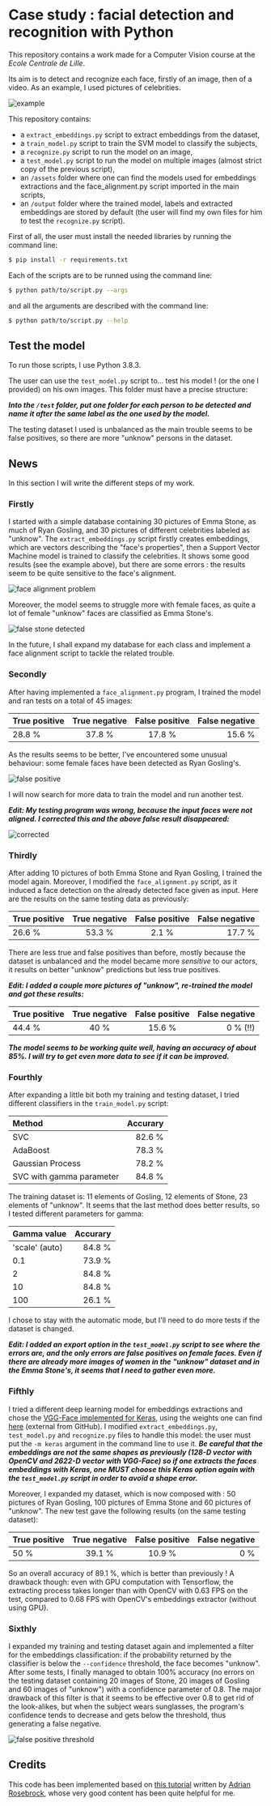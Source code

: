 # Case study : facial detection and recognition with Python

This repository contains a work made for a Computer Vision course at the *Ecole Centrale de Lille*.

Its aim is to detect and recognize each face, firstly of an image, then of a video.
As an example, I used pictures of celebrities.

![example](./readme_figures/output.jpg)

This repository contains:
* a `extract_embeddings.py` script to extract embeddings from the dataset,
* a `train_model.py` script to train the SVM model to classify the subjects,
* a `recognize.py` script to run the model on an image,
* a `test_model.py` script to run the model on multiple images (almost strict copy of the previous script), 
* an `/assets` folder where one can find the models used for embeddings extractions and the face_alignment.py script imported in the main scripts,
* an `/output` folder where the trained model, labels and extracted embeddings are stored by default (the user will find my own files for him to test the `recognize.py` script).

First of all, the user must install the needed libraries by running the command line:
```sh
$ pip install -r requirements.txt
```

Each of the scripts are to be runned using the command line:
```sh
$ python path/to/script.py --args
```

and all the arguments are described with the command line:
```sh
$ python path/to/script.py --help
```

## Test the model

To run those scripts, I use Python 3.8.3.

The user can use the `test_model.py` script to... test his model ! (or the one I provided) on his own images. This folder must have a precise structure:

***Into the `/test` folder, put one folder for each person to be detected and name it after the same label as the one used by the model.***

The testing dataset I used is unbalanced as the main trouble seems to be false positives, so there are more "unknow" persons in the dataset.

## News

In this section I will write the different steps of my work.

### Firstly 

I started with a simple database containing 30 pictures of Emma Stone, as much of Ryan Gosling, and 30 pictures of different celebrities labeled as "unknow". The `extract_embeddings.py` script firstly creates embeddings, which are vectors describing the "face's properties", then a Support Vector Machine model is trained to classify the celebrities.
It shows some good results (see the example above), but there are some errors : the results seem to be quite sensitive to the face's alignment.

![face alignment problem](./readme_figures/face_alignment_problem.jpg)

Moreover, the model seems to struggle more with female faces, as quite a lot of female "unknow" faces are classified as Emma Stone's.

![false stone detected](./readme_figures/false_stone.jpg)

In the future, I shall expand my database for each class and implement a face alignment script to tackle the related trouble.

### Secondly

After having implemented a `face_alignment.py` program, I trained the model and ran tests on a total of 45 images:

|True positive|True negative|False positive|False negative|
| :----- | :----: | :----: | ------:|
| 28.8 % | 37.8 % | 17.8 % | 15.6 % |

As the results seems to be better, I've encountered some unusual behaviour: some female faces have been detected as Ryan Gosling's.

![false positive](./readme_figures/weird_false_positive.jpg)

I will now search for more data to train the model and run another test.

***Edit: My testing program was wrong, because the input faces were not aligned. I corrected this and the above false result disappeared:***

![corrected](./readme_figures/fixed.jpg)

### Thirdly

After adding 10 pictures of both Emma Stone and Ryan Gosling, I trained the model again. Moreover, I modified the `face_alignment.py` script, as it induced a face detection on the already detected face given as input. Here are the results on the same testing data as previously:

True positive|True negative|False positive|False negative|
| :----- | :----: | :---: | ------:|
| 26.6 % | 53.3 % | 2.1 % | 17.7 % |

There are less true and false positives than before, mostly because the dataset is unbalanced and the model became more _sensitive_ to our actors, it results on better "unknow" predictions but less true positives.

***Edit: I added a couple more pictures of "unknow", re-trained the model and got these results:***

|True positive|True negative|False positive|False negative|
| :----- | :----: | :---: | ------:|
| 44.4 % | 40 % | 15.6 % | 0 % (!!) |

***The model seems to be working quite well, having an accuracy of about 85%. I will try to get even more data to see if it can be improved.***

### Fourthly

After expanding a little bit both my training and testing dataset, I tried different classifiers in the `train_model.py` script:

|          Method          |Accurary|
| :----------------------- | -----: |
|            SVC           | 82.6 % |
|         AdaBoost         | 78.3 % |
|      Gaussian Process    | 78.2 % |
| SVC with gamma parameter | 84.8 % |

The training dataset is: 11 elements of Gosling, 12 elements of Stone, 23 elements of "unknow".
It seems that the last method does better results, so I tested different parameters for gamma:

|  Gamma value   |Accurary|
| :------------- | -----: |
| 'scale' (auto) | 84.8 % |
|      0.1       | 73.9 % |
|       2        | 84.8 % |
|       10       | 84.8 % |
|      100       | 26.1 % |

I chose to stay with the automatic mode, but I'll need to do more tests if the dataset is changed.

***Edit: I added an export option in the `test_model.py` script to see where the errors are, and the only errors are false positives on female faces. Even if there are already more images of women in the "unknow" dataset and in the Emma Stone's, it seems that I need to gather even more.***

### Fifthly

I tried a different deep learning model for embeddings extractions and chose the [VGG-Face implemented for Keras](https://gist.github.com/EncodeTS/6bbe8cb8bebad7a672f0d872561782d9), using the weights one can find [here](https://drive.google.com/u/0/uc?export=download&confirm=zeP8&id=1CPSeum3HpopfomUEK1gybeuIVoeJT_Eo) (external from GitHub). I modified `extract_embeddings.py`, `test_model.py` and `recognize.py` files to handle this model: the user must put the `-m keras` argument in the command line to use it. ***Be careful that the embeddings are not the same shapes as previously (128-D vector with OpenCV and 2622-D vector with VGG-Face) so if one extracts the faces embeddings with Keras, one MUST choose this Keras option again with the `test_model.py` script in order to avoïd a shape error.***

Moreover, I expanded my dataset, which is now composed with : 50 pictures of Ryan Gosling, 100 pictures of Emma Stone and 60 pictures of "unknow". The new test gave the following results (on the same testing dataset):

|True positive|True negative|False positive|False negative|
| :----- | :----: | :---: | ------:|
| 50 % | 39.1 % | 10.9 % | 0 % |

So an overall accuracy of 89.1 %, which is better than previously ! A drawback though: even with GPU computation with Tensorflow, the extracting process takes longer than with OpenCV with 0.63 FPS on the test, compared to 0.68 FPS with OpenCV's embeddings extractor (without using GPU).

### Sixthly

I expanded my training and testing dataset again and implemented a filter for the embeddings classification: if the probability returned by the classifier is below the `--confidence` threshold, the face becomes "unknow". After some tests, I finally managed to obtain 100% accuracy (no errors on the testing dataset containing 20 images of Stone, 20 images of Gosling and 60 images of "unknow") with a confidence parameter of 0.8.
The major drawback of this filter is that it seems to be effective over 0.8 to get rid of the look-alikes, but when the subject wears sunglasses, the program's confidence tends to decrease and gets below the threshold, thus generating a false negative.

![false positive threshold](./readme_figures/glasses.jpg)

## Credits

This code has been implemented based on [this tutorial](https://www.pyimagesearch.com/2018/09/24/opencv-face-recognition/) written by [Adrian Rosebrock](https://github.com/jrosebr1), whose very good content has been quite helpful for me.